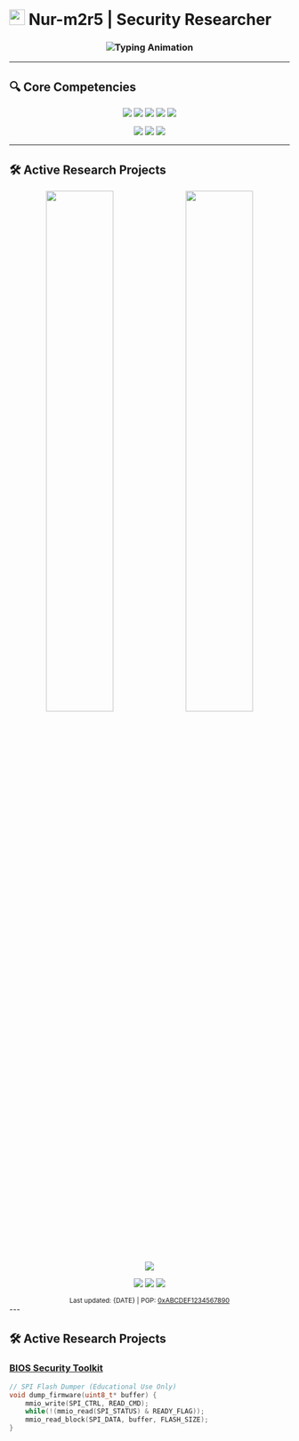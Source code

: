 # <img src="https://raw.githubusercontent.com/Tarikul-Islam-Anik/Animated-Fluent-Emojis/master/Emojis/Objects/Shield.png" width="28px"> Nur-m2r5 | Security Researcher

<h3 align="center">
  <img src="https://readme-typing-svg.demolab.com?font=JetBrains+Mono&weight=600&size=22&duration=4000&pause=1000&color=b2f233&center=true&vCenter=true&width=500&lines=BIOS%2FUEFI+Security+Specialist;Low-Level+Reverse+Engineer;Firmware+Security+Researcher" alt="Typing Animation">
</h3>

---

## 🔍 Core Competencies

<p align="center">
  <img src="https://img.shields.io/badge/x86_64-000000?style=flat&logo=assemblyscript&logoColor=white">
  <img src="https://img.shields.io/badge/UEFI-0078D7?style=flat&logo=intel&logoColor=white">
  <img src="https://img.shields.io/badge/Reverse_Engineering-FF6C37?style=flat&logo=radar&logoColor=white">
  <img src="https://img.shields.io/badge/C-00599C?style=flat&logo=c&logoColor=white">
  <img src="https://img.shields.io/badge/Rust-000000?style=flat&logo=rust&logoColor=white">
</p>
<p align="center">
  <img src="https://badges.pufler.dev/contributions/yearly/Nur-m2r5?color=blue&style=flat&logo=github">
  <img src="https://badges.pufler.dev/repos/Nur-m2r5?color=blue&style=flat&logo=github">
  <img src="https://badges.pufler.dev/commits/monthly/Nur-m2r5?color=blue&style=flat&logo=github">
</p>

---

## 🛠️ Active Research Projects
<p align="center"> <img width="49%" src="https://github-readme-stats.vercel.app/api?username=Nur-m2r5r&show_icons=true&theme=dark&hide_border=true&include_all_commits=true&count_private=true&hide_title=true"> <img width="49%" src="https://github-readme-streak-stats.herokuapp.com/?user=Nur-m2r5r&theme=dark&hide_border=true"> </p><p align="center"> <img src="https://github-readme-activity-graph.vercel.app/graph?username=Nur-m2r5r&theme=react-dark&hide_border=true&area=true"> </p>
<p align="center"> <a href="mailto:research@nur234m3.io"><img src="https://img.shields.io/badge/Email-Professional%20Inquiries-important?style=flat&logo=protonmail"></a> <a href="https://twitter.com/Nur-m2r5"><img src="https://img.shields.io/badge/Twitter-Academic%20Discussions-informational?style=flat&logo=twitter"></a> <a href="https://www.linkedin.com/in/nur234m3"><img src="https://img.shields.io/badge/LinkedIn-Collaborations-blue?style=flat&logo=linkedin"></a> </p>
<div align="center"> <sub>Last updated: {DATE} | PGP: <a href="https://keys.openpgp.org">0xABCDEF1234567890</a></sub> </div>
---

## 🛠️ Active Research Projects

### [BIOS Security Toolkit](https://github.com/Nur-m2r5/bios-toolkit)
```c
// SPI Flash Dumper (Educational Use Only)
void dump_firmware(uint8_t* buffer) {
    mmio_write(SPI_CTRL, READ_CMD);
    while(!(mmio_read(SPI_STATUS) & READY_FLAG));
    mmio_read_block(SPI_DATA, buffer, FLASH_SIZE);
}
